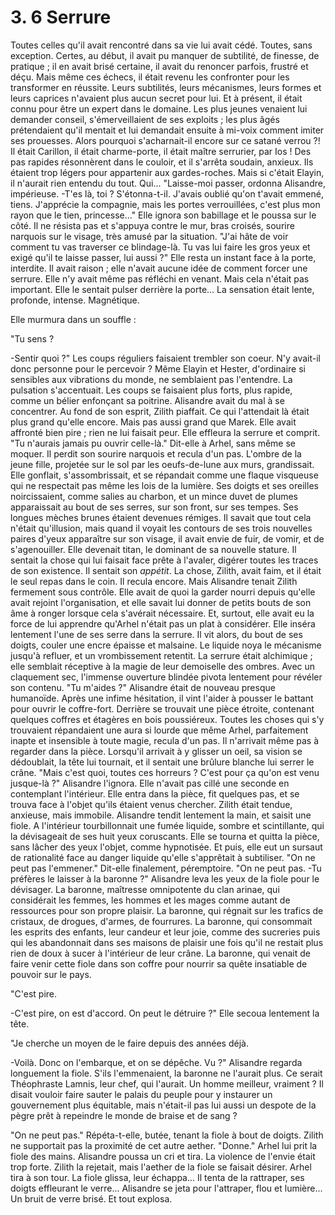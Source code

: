 # 3. 6 Serrure

Toutes celles qu'il avait rencontré dans sa vie lui avait cédé. Toutes, sans exception. Certes, au début, il avait pu manquer de subtilité, de finesse, de pratique ; il en avait brisé certaine, il avait du renoncer parfois, frustré et déçu. Mais même ces échecs, il était revenu les confronter pour les transformer en réussite. Leurs subtilités, leurs mécanismes, leurs formes et leurs caprices n'avaient plus aucun secret pour lui. Et à présent, il était connu pour être un expert dans le domaine. Les plus jeunes venaient lui demander conseil, s'émerveillaient de ses exploits ; les plus âgés prétendaient qu'il mentait et lui demandait ensuite à mi-voix comment imiter ses prouesses. Alors pourquoi s'acharnait-il encore sur ce satané verrou ?! Il était Carillon, il était charme-porte, il était maître serrurier, par Ios ! Des pas rapides résonnèrent dans le couloir, et il s'arrêta soudain, anxieux. Ils étaient trop légers pour appartenir aux gardes-roches. Mais si c'était Elayin, il n'aurait rien entendu du tout. Qui... "Laisse-moi passer, ordonna Alisandre, impérieuse. -T'es là, toi ? S'étonna-t-il. J'avais oublié qu'on t'avait emmené, tiens. J'apprécie la compagnie, mais les portes verrouillées, c'est plus mon rayon que le tien, princesse..." Elle ignora son babillage et le poussa sur le côté. Il ne résista pas et s'appuya contre le mur, bras croisés, sourire narquois sur le visage, très amusé par la situation. "J'ai hâte de voir comment tu vas traverser ce blindage-là. Tu vas lui faire les gros yeux et exigé qu'il te laisse passer, lui aussi ?" Elle resta un instant face à la porte, interdite. Il avait raison ; elle n'avait aucune idée de comment forcer une serrure. Elle n'y avait même pas réfléchi en venant. Mais cela n'était pas important. Elle le sentait pulser derrière la porte... La sensation était lente, profonde, intense. Magnétique.&#x20;

Elle murmura dans un souffle :&#x20;

"Tu sens ?

-Sentir quoi ?" Les coups réguliers faisaient trembler son coeur. N'y avait-il donc personne pour le percevoir ? Même Elayin et Hester, d'ordinaire si sensibles aux vibrations du monde, ne semblaient pas l'entendre. La pulsation s'accentuait. Les coups se faisaient plus forts, plus rapide, comme un bélier enfonçant sa poitrine. Alisandre avait du mal à se concentrer. Au fond de son esprit, Zilith piaffait. Ce qui l'attendait là était plus grand qu'elle encore. Mais pas aussi grand que Marek. Elle avait affronté bien pire ; rien ne lui faisait peur. Elle effleura la serrure et comprit. "Tu n'aurais jamais pu ouvrir celle-là." Dit-elle à Arhel, sans même se moquer. Il perdit son sourire narquois et recula d'un pas. L'ombre de la jeune fille, projetée sur le sol par les oeufs-de-lune aux murs, grandissait. Elle gonflait, s'assombrissait, et se répandait comme une flaque visqueuse qui ne respectait pas même les lois de la lumière. Ses doigts et ses oreilles noircissaient, comme salies au charbon, et un mince duvet de plumes apparaissait au bout de ses serres, sur son front, sur ses tempes. Ses longues mèches brunes étaient devenues rémiges. Il savait que tout cela n'était qu'illusion, mais quand il voyait les contours de ses trois nouvelles paires d'yeux apparaître sur son visage, il avait envie de fuir, de vomir, et de s'agenouiller. Elle devenait titan, le dominant de sa nouvelle stature. Il sentait la chose qui lui faisait face prête à l'avaler, digérer toutes les traces de son existence. Il sentait son _appétit_. La chose, Zilith, avait faim, et il était le seul repas dans le coin. Il recula encore. Mais Alisandre tenait Zilith fermement sous contrôle. Elle avait de quoi la garder nourri depuis qu'elle avait rejoint l'organisation, et elle savait lui donner de petits bouts de son âme à ronger lorsque cela s'avérait nécessaire. Et, surtout, elle avait eu la force de lui apprendre qu'Arhel n'était pas un plat à considérer. Elle inséra lentement l'une de ses serre dans la serrure. Il vit alors, du bout de ses doigts, couler une encre épaisse et malsaine. Le liquide noya le mécanisme jusqu'à refluer, et un vrombissement retentit. La serrure était alchimique ; elle semblait réceptive à la magie de leur demoiselle des ombres. Avec un claquement sec, l'immense ouverture blindée pivota lentement pour révéler son contenu. "Tu m'aides ?" Alisandre était de nouveau presque humanoïde. Après une infime hésitation, il vint l'aider à pousser le battant pour ouvrir le coffre-fort. Derrière se trouvait une pièce étroite, contenant quelques coffres et étagères en bois poussiéreux. Toutes les choses qui s'y trouvaient répandaient une aura si lourde que même Arhel, parfaitement inapte et insensible à toute magie, recula d'un pas. Il n'arrivait même pas à regarder dans la pièce. Lorsqu'il arrivait à y glisser un oeil, sa vision se dédoublait, la tête lui tournait, et il sentait une brûlure blanche lui serrer le crâne. "Mais c'est quoi, toutes ces horreurs ? C'est pour ça qu'on est venu jusque-là ?" Alisandre l'ignora. Elle n'avait pas cillé une seconde en contemplant l'intérieur. Elle entra dans la pièce, fit quelques pas, et se trouva face à l'objet qu'ils étaient venus chercher. Zilith était tendue, anxieuse, mais immobile. Alisandre tendit lentement la main, et saisit une fiole. A l'intérieur tourbillonnait une fumée liquide, sombre et scintillante, qui la dévisageait de ses huit yeux coruscants. Elle se tourna et quitta la pièce, sans lâcher des yeux l'objet, comme hypnotisée. Et puis, elle eut un sursaut de rationalité face au danger liquide qu'elle s'apprêtait à subtiliser. "On ne peut pas l'emmener." Dit-elle finalement, péremptoire. "On ne peut pas. -Tu préfères le laisser à la baronne ?" Alisandre leva les yeux de la fiole pour le dévisager. La baronne, maîtresse omnipotente du clan arinae, qui considérait les femmes, les hommes et les mages comme autant de ressources pour son propre plaisir. La baronne, qui régnait sur les trafics de cristaux, de drogues, d'armes, de fourrures. La baronne, qui consommait les esprits des enfants, leur candeur et leur joie, comme des sucreries puis qui les abandonnait dans ses maisons de plaisir une fois qu'il ne restait plus rien de doux à sucer à l'intérieur de leur crâne. La baronne, qui venait de faire venir cette fiole dans son coffre pour nourrir sa quête insatiable de pouvoir sur le pays.&#x20;

"C'est pire.

-C'est pire, on est d'accord. On peut le détruire ?" Elle secoua lentement la tête.&#x20;

"Je cherche un moyen de le faire depuis des années déjà.&#x20;

-Voilà. Donc on l'embarque, et on se dépêche. Vu ?" Alisandre regarda longuement la fiole. S'ils l'emmenaient, la baronne ne l'aurait plus. Ce serait Théophraste Lamnis, leur chef, qui l'aurait. Un homme meilleur, vraiment ? Il disait vouloir faire sauter le palais du peuple pour y instaurer un gouvernement plus équitable, mais n'était-il pas lui aussi un despote de la pègre prêt à repeindre le monde de braise et de sang ?&#x20;

"On ne peut pas." Répéta-t-elle, butée, tenant la fiole à bout de doigts. Zilith ne supportait pas la proximité de cet autre aether. "Donne." Arhel lui prit la fiole des mains. Alisandre poussa un cri et tira. La violence de l'envie était trop forte. Zilith la rejetait, mais l'aether de la fiole se faisait désirer. Arhel tira à son tour. La fiole glissa, leur échappa... Il tenta de la rattraper, ses doigts effleurant le verre... Alisandre se jeta pour l'attraper, flou et lumière... Un bruit de verre brisé. Et tout explosa.
